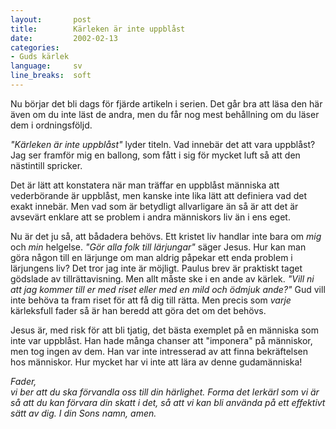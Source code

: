 ```yaml
---
layout:       post
title:        Kärleken är inte uppblåst
date:         2002-02-13
categories:
- Guds kärlek
language:     sv
line_breaks:  soft
---
```

Nu börjar det bli dags för fjärde artikeln i serien. Det går bra att läsa den
här även om du inte läst de andra, men du får nog mest behållning om du läser
dem i ordningsföljd.

<em>"Kärleken är inte uppblåst"</em> lyder titeln. Vad innebär det att vara
uppblåst? Jag ser framför mig en ballong, som fått i sig för mycket luft så att
den nästintill spricker.

Det är lätt att konstatera när man träffar en uppblåst människa att vederbörande
är uppblåst, men kanske inte lika lätt att definiera vad det exakt innebär. Men
vad som är betydligt allvarligare än så är att det är avsevärt enklare att se
problem i andra människors liv än i ens eget.

Nu är det ju så, att bådadera behövs. Ett kristet liv handlar inte bara om
<em>mig</em> och <em>min</em> helgelse. <em>"Gör alla folk till lärjungar"</em>
säger Jesus. Hur kan man göra någon till en lärjunge om man aldrig påpekar ett
enda problem i lärjungens liv? Det tror jag inte är möjligt. Paulus brev är
praktiskt taget gödslade av tillrättavisning. Men allt måste ske i en ande av
kärlek. <em>"Vill ni att jag kommer till er med riset eller med en mild och
ödmjuk ande?"</em> Gud vill inte behöva ta fram riset för att få dig till rätta.
Men precis som <em>varje</em> kärleksfull fader så är han beredd att göra det om
det behövs.

Jesus är, med risk för att bli tjatig, det bästa exemplet på en människa som
inte var uppblåst. Han hade många chanser att "imponera" på människor, men tog
ingen av dem. Han var inte intresserad av att finna bekräftelsen hos människor.
Hur mycket har vi inte att lära av denne gudamänniska!

<em>Fader, \
vi ber att du ska förvandla oss till din härlighet. Forma det lerkärl
som vi är så att du kan förvara din skatt i det, så att vi kan bli använda på
ett effektivt sätt av dig. I din Sons namn, amen.</em>
